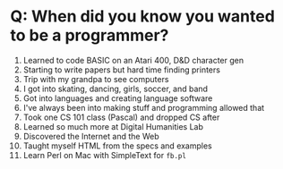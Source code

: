 # Q: When did you know you wanted to be a programmer?

1. Learned to code BASIC on an Atari 400, D&D character gen
1. Starting to write papers but hard time finding printers
1. Trip with my grandpa to see computers
1. I got into skating, dancing, girls, soccer, and band
1. Got into languages and creating language software 
1. I've always been into making stuff and programming allowed that
1. Took one CS 101 class (Pascal) and dropped CS after
1. Learned so much more at Digital Humanities Lab
1. Discovered the Internet and the Web
1. Taught myself HTML from the specs and examples
1. Learn Perl on Mac with SimpleText for `fb.pl`
